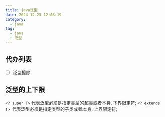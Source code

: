```yaml
---
title: java泛型
date: 2024-12-25 12:08:19
category:
  - java
tag:
  - java
  - 泛型
---
```




## 代办列表

- [ ] 泛型擦除



## 泛型的上下限

`<? super T>` 代表泛型必须是指定类型的超类或者本身, 下界限定符;
`<? extends T> `代表泛型必须是指定类型的子类或者本身, 上界限定符;
